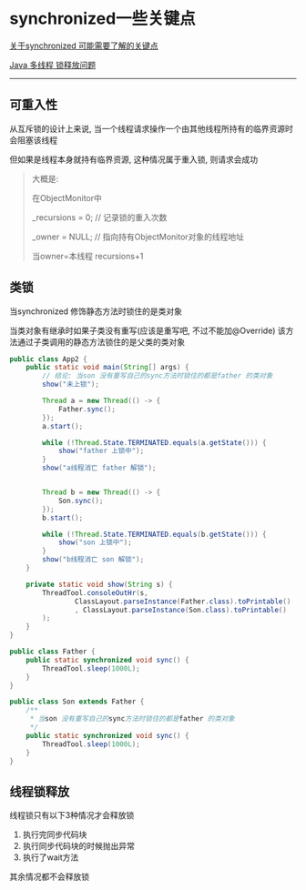 # synchronized一些关键点

[关于synchronized 可能需要了解的关键点](https://blog.csdn.net/javazejian/article/details/72828483#%E5%85%B3%E4%BA%8Esynchronized-%E5%8F%AF%E8%83%BD%E9%9C%80%E8%A6%81%E4%BA%86%E8%A7%A3%E7%9A%84%E5%85%B3%E9%94%AE%E7%82%B9)

[Java 多线程 锁释放问题](https://www.cnblogs.com/fyscn/p/11364065.html)

---



## 可重入性

从互斥锁的设计上来说, 当一个线程请求操作一个由其他线程所持有的临界资源时会阻塞该线程

但如果是线程本身就持有临界资源, 这种情况属于重入锁, 则请求会成功

>   大概是: 
>
>   在ObjectMonitor中
>
>    _recursions   = 0; // 记录锁的重入次数
>
>    _owner          = NULL; // 指向持有ObjectMonitor对象的线程地址
>
>   当owner=本线程 recursions+1







## 类锁

当synchronized 修饰静态方法时锁住的是类对象

当类对象有继承时如果子类没有重写(应该是重写吧, 不过不能加@Override) 该方法通过子类调用的静态方法锁住的是父类的类对象

```java
public class App2 {
    public static void main(String[] args) {
        // 结论: 当son 没有重写自己的sync方法时锁住的都是father 的类对象
        show("未上锁");

        Thread a = new Thread(() -> {
            Father.sync();
        });
        a.start();

        while (!Thread.State.TERMINATED.equals(a.getState())) {
            show("father 上锁中");
        }
        show("a线程消亡 father 解锁");


        Thread b = new Thread(() -> {
            Son.sync();
        });
        b.start();

        while (!Thread.State.TERMINATED.equals(b.getState())) {
            show("son 上锁中");
        }
        show("b线程消亡 son 解锁");
    }

    private static void show(String s) {
        ThreadTool.consoleOutHr(s,
                ClassLayout.parseInstance(Father.class).toPrintable()
                , ClassLayout.parseInstance(Son.class).toPrintable()
        );
    }
}
```

```java
public class Father {
    public static synchronized void sync() {
        ThreadTool.sleep(1000L);
    }
}

public class Son extends Father {
    /**
     * 当son 没有重写自己的sync方法时锁住的都是father 的类对象
     */
    public static synchronized void sync() {
        ThreadTool.sleep(1000L);
    }
}
```



## 线程锁释放

线程锁只有以下3种情况才会释放锁

1.  执行完同步代码块
2.  执行同步代码块的时候抛出异常
3.  执行了wait方法



其余情况都不会释放锁